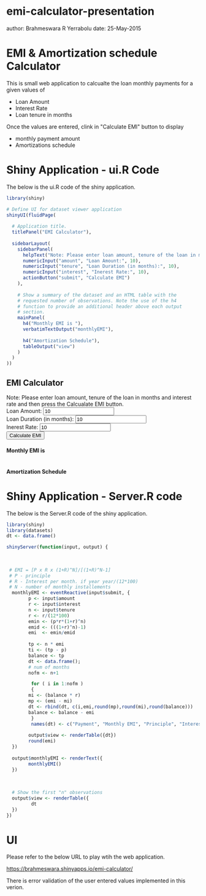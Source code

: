 emi-calculator-presentation
========================================================
author: Brahmeswara R Yerrabolu
date: 25-May-2015

EMI & Amortization schedule Calculator
========================================================

This is small web application to calcualte the loan monthly payments for a given values of

- Loan Amount
- Interest Rate
- Loan tenure in months

Once the values are entered, clink in "Calculate EMI" button to display

- monthly payment amount
- Amortizations schedule

Shiny Application - ui.R Code
========================================================
The below is the ui.R code of the shiny application.

```r
library(shiny)

# Define UI for dataset viewer application
shinyUI(fluidPage(
  
  # Application title.
  titlePanel("EMI Calculator"),
 
  sidebarLayout(
    sidebarPanel(
      helpText("Note: Please enter loan amount, tenure of the loan in months and interest rate and then press the Calcualate EMI button."),
      numericInput("amount", "Loan Amount:", 10),
      numericInput("tenure", "Loan Duration (in months):", 10),
      numericInput("interest", "Inerest Rate:", 10),
      actionButton("submit", "Calculate EMI")
    ),
    
    # Show a summary of the dataset and an HTML table with the
    # requested number of observations. Note the use of the h4
    # function to provide an additional header above each output
    # section.
    mainPanel(
      h4("Monthly EMI is "),
      verbatimTextOutput("monthlyEMI"),
      
      h4("Amortization Schedule"),
      tableOutput("view")
    )
  )
))
```

<!--html_preserve--><div class="container-fluid">
<h2>EMI Calculator</h2>
<div class="row">
<div class="col-sm-4">
<form class="well">
<span class="help-block">Note: Please enter loan amount, tenure of the loan in months and interest rate and then press the Calcualate EMI button.</span>
<div class="form-group shiny-input-container">
<label for="amount">Loan Amount:</label>
<input id="amount" type="number" class="form-control" value="10"/>
</div>
<div class="form-group shiny-input-container">
<label for="tenure">Loan Duration (in months):</label>
<input id="tenure" type="number" class="form-control" value="10"/>
</div>
<div class="form-group shiny-input-container">
<label for="interest">Inerest Rate:</label>
<input id="interest" type="number" class="form-control" value="10"/>
</div>
<button id="submit" type="button" class="btn btn-default action-button">Calculate EMI</button>
</form>
</div>
<div class="col-sm-8">
<h4>Monthly EMI is </h4>
<pre id="monthlyEMI" class="shiny-text-output"></pre>
<h4>Amortization Schedule</h4>
<div id="view" class="shiny-html-output"></div>
</div>
</div>
</div><!--/html_preserve-->

Shiny Application - Server.R code
========================================================
The below is the Server.R code of the shiny application.

```r
library(shiny)
library(datasets)
dt <- data.frame()

shinyServer(function(input, output) {
  
 
 
 # EMI = [P x R x (1+R)^N]/[(1+R)^N-1]
 # P - principle 
 # R - Interest per month. if year year/(12*100)
 # N - number of monthly installements
  monthlyEMI <- eventReactive(input$submit, {
        p <- input$amount
  	    r <- input$interest
  	    n <- input$tenure
  	    r <- r/(12*100)
  	    emin <- (p*r*(1+r)^n)
  	    emid <- (((1+r)^n)-1)
  	    emi  <- emin/emid
  	    
	    tp <- n * emi
	    ti <- (tp - p)
	    balance <- tp
	    dt <- data.frame();
	    # num of months
	    nofm <- n+1 

	     for ( i in 1:nofm )
	     {
		mi <- (balance * r)
		mp <- (emi - mi)
		dt <- rbind(dt, c(i,emi,round(mp),round(mi),round(balance)))
		balance <- balance - emi
	     }
	     names(dt) <- c("Payment", "Monthly EMI", "Principle", "Interest", "Balance")
  	    
  	    output$view <- renderTable({dt})
  	    round(emi)
  })
  
  output$monthlyEMI <- renderText({
  	    monthlyEMI()
  })
  
 
  
  # Show the first "n" observations
  output$view <- renderTable({
	     dt
  })
})
```

UI
========================================================
Please refer to the below URL to play wtih the web application.

https://brahmeswara.shinyapps.io/emi-calculator/

There is error validation of the user entered values implemented in this verion.

